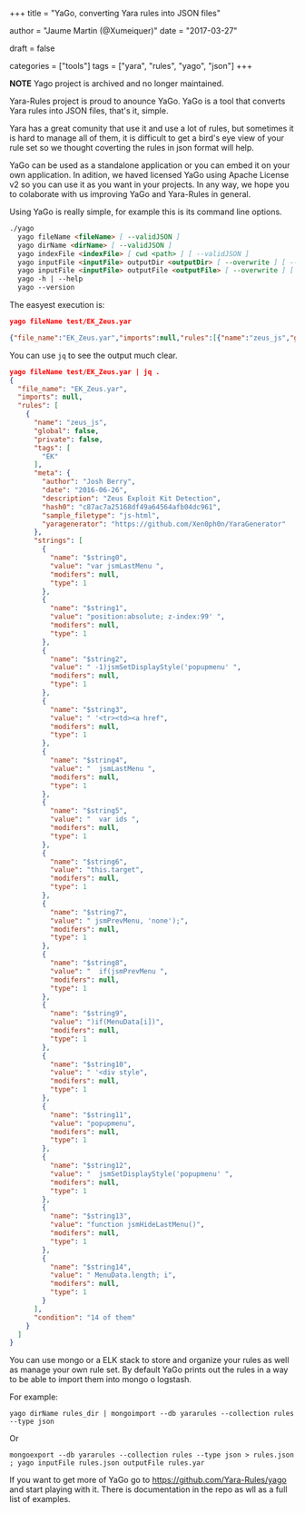 +++
title = "YaGo, converting Yara rules into JSON files"

author = "Jaume Martin (@Xumeiquer)"
date = "2017-03-27"

draft = false

categories = ["tools"]
tags = ["yara", "rules", "yago", "json"]
+++

**NOTE**
Yago project is archived and no longer maintained.

Yara-Rules project is proud to anounce YaGo. YaGo is a tool that converts Yara rules into JSON files, that's it, simple.

Yara has a great comunity that use it and use a lot of rules, but sometimes it is hard to manage all of them, it is difficult to get a bird's eye view of your rule set so we thought coverting the rules in json format will help.

YaGo can be used as a standalone application or you can embed it on your own application. In adition, we haved licensed YaGo using Apache License v2 so you can use it as you want in your projects. In any way, we hope you to colaborate with us improving YaGo and Yara-Rules in general.

Using YaGo is really simple, for example this is its command line options.

```md
./yago
  yago fileName <fileName> [ --validJSON ]
  yago dirName <dirName> [ --validJSON ]
  yago indexFile <indexFile> [ cwd <path> ] [ --validJSON ]
  yago inputFile <inputFile> outputDir <outputDir> [ --overwrite ] [ --validJSON ]
  yago inputFile <inputFile> outputFile <outputFile> [ --overwrite ] [ --validJSON ]
  yago -h | --help
  yago --version
```

The easyest execution is:

```json
yago fileName test/EK_Zeus.yar

{"file_name":"EK_Zeus.yar","imports":null,"rules":[{"name":"zeus_js","global":false,"private":false,"tags":["EK"],"meta":{"author":"Josh Berry","date":"2016-06-26","description":"Zeus Exploit Kit Detection","hash0":"c87ac7a25168df49a64564afb04dc961","sample_filetype":"js-html","yaragenerator":"https://github.com/Xen0ph0n/YaraGenerator"},"strings":[{"name":"$string0","value":"var jsmLastMenu ","modifers":null,"type":1},{"name":"$string1","value":"position:absolute; z-index:99' ","modifers":null,"type":1},{"name":"$string2","value":" -1)jsmSetDisplayStyle('popupmenu' ","modifers":null,"type":1},{"name":"$string3","value":" '\u003ctr\u003e\u003ctd\u003e\u003ca href","modifers":null,"type":1},{"name":"$string4","value":"  jsmLastMenu ","modifers":null,"type":1},{"name":"$string5","value":"  var ids ","modifers":null,"type":1},{"name":"$string6","value":"this.target","modifers":null,"type":1},{"name":"$string7","value":" jsmPrevMenu, 'none');","modifers":null,"type":1},{"name":"$string8","value":"  if(jsmPrevMenu ","modifers":null,"type":1},{"name":"$string9","value":")if(MenuData[i])","modifers":null,"type":1},{"name":"$string10","value":" '\u003cdiv style","modifers":null,"type":1},{"name":"$string11","value":"popupmenu","modifers":null,"type":1},{"name":"$string12","value":"  jsmSetDisplayStyle('popupmenu' ","modifers":null,"type":1},{"name":"$string13","value":"function jsmHideLastMenu()","modifers":null,"type":1},{"name":"$string14","value":" MenuData.length; i","modifers":null,"type":1}],"condition":"14 of them"}]}
```

You can use `jq` to see the output much clear.

```json
yago fileName test/EK_Zeus.yar | jq .
{
  "file_name": "EK_Zeus.yar",
  "imports": null,
  "rules": [
    {
      "name": "zeus_js",
      "global": false,
      "private": false,
      "tags": [
        "EK"
      ],
      "meta": {
        "author": "Josh Berry",
        "date": "2016-06-26",
        "description": "Zeus Exploit Kit Detection",
        "hash0": "c87ac7a25168df49a64564afb04dc961",
        "sample_filetype": "js-html",
        "yaragenerator": "https://github.com/Xen0ph0n/YaraGenerator"
      },
      "strings": [
        {
          "name": "$string0",
          "value": "var jsmLastMenu ",
          "modifers": null,
          "type": 1
        },
        {
          "name": "$string1",
          "value": "position:absolute; z-index:99' ",
          "modifers": null,
          "type": 1
        },
        {
          "name": "$string2",
          "value": " -1)jsmSetDisplayStyle('popupmenu' ",
          "modifers": null,
          "type": 1
        },
        {
          "name": "$string3",
          "value": " '<tr><td><a href",
          "modifers": null,
          "type": 1
        },
        {
          "name": "$string4",
          "value": "  jsmLastMenu ",
          "modifers": null,
          "type": 1
        },
        {
          "name": "$string5",
          "value": "  var ids ",
          "modifers": null,
          "type": 1
        },
        {
          "name": "$string6",
          "value": "this.target",
          "modifers": null,
          "type": 1
        },
        {
          "name": "$string7",
          "value": " jsmPrevMenu, 'none');",
          "modifers": null,
          "type": 1
        },
        {
          "name": "$string8",
          "value": "  if(jsmPrevMenu ",
          "modifers": null,
          "type": 1
        },
        {
          "name": "$string9",
          "value": ")if(MenuData[i])",
          "modifers": null,
          "type": 1
        },
        {
          "name": "$string10",
          "value": " '<div style",
          "modifers": null,
          "type": 1
        },
        {
          "name": "$string11",
          "value": "popupmenu",
          "modifers": null,
          "type": 1
        },
        {
          "name": "$string12",
          "value": "  jsmSetDisplayStyle('popupmenu' ",
          "modifers": null,
          "type": 1
        },
        {
          "name": "$string13",
          "value": "function jsmHideLastMenu()",
          "modifers": null,
          "type": 1
        },
        {
          "name": "$string14",
          "value": " MenuData.length; i",
          "modifers": null,
          "type": 1
        }
      ],
      "condition": "14 of them"
    }
  ]
}
```

You can use mongo or a ELK stack to store and organize your rules as well as manage your own rule set. By default YaGo prints out the rules in a way to be able to import them into mongo o logstash.

For example:

```
yago dirName rules_dir | mongoimport --db yararules --collection rules --type json
```

Or
```
mongoexport --db yararules --collection rules --type json > rules.json ; yago inputFile rules.json outputFile rules.yar
```

If you want to get more of YaGo go to https://github.com/Yara-Rules/yago and start playing with it. There is documentation in the repo as wll as a full list of examples.


